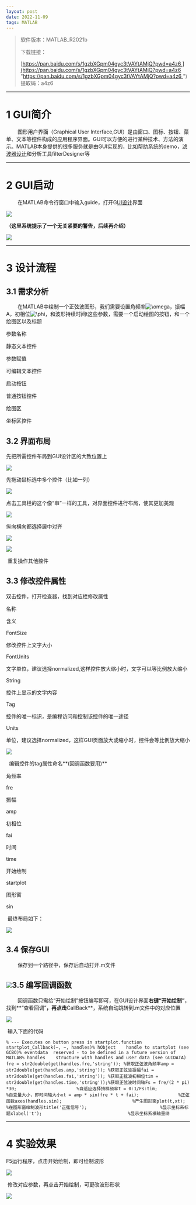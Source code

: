 ```yaml
---
layout: post
date: 2022-11-09
tags: MATLAB
---
```


> 软件版本：MATLAB_R2021b
> 
> 下载链接：
> 
> [https://pan.baidu.com/s/1gzbXGpm04gyc3tVAYtAMjQ?pwd=a4z6 ](https://pan.baidu.com/s/1gzbXGpm04gyc3tVAYtAMjQ?pwd=a4z6 "https://pan.baidu.com/s/1gzbXGpm04gyc3tVAYtAMjQ?pwd=a4z6 ")  
> 提取码：a4z6

* * *

1 GUI简介
=======

        图形用户界面（Graphical User Interface,GUI）是由窗口、图标、按钮、菜单、文本等控件构成的应用程序界面。GUI可以方便的进行某种技术、方法的演示。MATLAB本身提供的很多服务就是由GUI实现的，比如帮助系统的demo，[滤波器设计](https://so.csdn.net/so/search?q=%E6%BB%A4%E6%B3%A2%E5%99%A8%E8%AE%BE%E8%AE%A1&spm=1001.2101.3001.7020)和分析工具filterDesigner等

* * *

2 GUI启动
=======

        在MATLAB命令行窗口中输入guide，打开G[UI设计](https://so.csdn.net/so/search?q=UI%E8%AE%BE%E8%AE%A1&spm=1001.2101.3001.7020)界面

![](https://img-blog.csdnimg.cn/fd788fe546644c42816ad4b30f175806.png)

**（这里系统提示了一个无关紧要的警告，后续再介绍）**

![](https://img-blog.csdnimg.cn/d75488c6f9fb4f5aaea5aa80b00b39a9.png)

* * *

3 设计流程
======

3.1 需求分析
--------

        在MATLAB中绘制一个正弦波图形，我们需要设置角频率![\omega](https://latex.csdn.net/eq?%5Comega)，振幅A，初相位![\phi](https://latex.csdn.net/eq?%5Cphi)，和波形持续时间t这些参数，需要一个启动绘图的按钮，和一个绘图区以及标题

参数名称

静态文本控件

参数赋值

可编辑文本控件

启动按钮

普通按钮控件

绘图区

坐标区控件

3.2 界面布局
--------

先把所需控件布局到GUI设计区的大致位置上

![](https://img-blog.csdnimg.cn/e9752c6006d3475b9ae9bf659445bd2b.png)

先拖动鼠标选中多个控件（比如一列）

![](https://img-blog.csdnimg.cn/94adaccdf808473aa9f3064952e847f2.png)

点击工具栏的这个像“串”一样的工具，对界面控件进行布局，使其更加美观

![](https://img-blog.csdnimg.cn/4482f91882fe4ed9a041f835003170bc.png)

纵向横向都选择居中对齐

![](https://img-blog.csdnimg.cn/512d6dca7a924ed586e61ad85a510849.png)

![](https://img-blog.csdnimg.cn/dccf0beeaa6146829b66710a8fb8eb45.png)

 重复操作其他控件

3.3 修改控件属性
----------

双击控件，打开检查器，找到对应栏修改属性

名称

含义

FontSize

修改控件上文字大小

FontUnits

文字单位，建议选择normalized,这样控件放大缩小时，文字可以等比例放大缩小

String

控件上显示的文字内容

Tag

控件的唯一标识，是编程访问和控制该控件的唯一途径

Units

单位，建议选择normalized，这样GUI页面放大或缩小时，控件会等比例放大缩小

![](https://img-blog.csdnimg.cn/8d6fc4bea7624dd4b747b2a5d4ae173d.png)

  编辑控件的tag属性命名**(回调函数要用)**

角频率

fre

振幅

amp

初相位

fai

时间

time

开始绘制

startplot

图形窗

sin

 最终布局如下：

![](https://img-blog.csdnimg.cn/002281475f1f4be5b7f31e224ee88297.png)

3.4 保存GUI
---------

        保存到一个路径中，保存后自动打开.m文件

![](https://img-blog.csdnimg.cn/88cebb698a9c4e05b78137987fa597d0.png)3.5 编写回调函数
-------------------------------------------------------------------------------

        回调函数只需给“开始绘制”按钮编写即可，在GUI设计界面**右键“开始绘制”**，找到**“查看回调”**，再点击**CallBack**，系统自动跳转到.m文件中的对应位置

![](https://img-blog.csdnimg.cn/1d4cb011d61b40a895a9a344639003b5.png)

 输入下面的代码

    % --- Executes on button press in startplot.function startplot_Callback(~, ~, handles)% hObject    handle to startplot (see GCBO)% eventdata  reserved - to be defined in a future version of MATLAB% handles    structure with handles and user data (see GUIDATA) fre = str2double(get(handles.fre,'string')); %获取正弦波角频率amp = str2double(get(handles.amp,'string')); %获取正弦波振幅fai = str2double(get(handles.fai,'string')); %获取正弦波初相位tim = str2double(get(handles.time,'string'));%获取正弦波时间轴Fs = fre/(2 * pi) *30;                       %自适应选择抽样频率t = 0:1/Fs:tim;                              %自变量大小，即时间轴大小xt = amp * sin(fre * t + fai);               %正弦函数axes(handles.sin);                           %产生图形窗plot(t,xt);                                  %在图形窗绘制波形title('正弦信号');                            %显示坐标系标题xlabel('t');                                 %显示坐标系横轴量纲

* * *

4 实验效果
======

F5运行程序，点击开始绘制，即可绘制波形

![](https://img-blog.csdnimg.cn/8ceddba4c0f64329a6f135c4db31a772.png)

 修改对应参数，再点击开始绘制，可更改波形形状

![](https://img-blog.csdnimg.cn/4ac6c120d5d6408d9663d351f747de84.png)